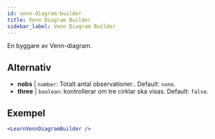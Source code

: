 ```yaml
---
id: venn-diagram-builder
title: Venn Diagram Builder
sidebar_label: Venn Diagram Builder
---
```


En byggare av Venn-diagram.

## Alternativ

* __nobs__ | `number`: Totalt antal observationer.. Default: `none`.
* __three__ | `boolean`: kontrollerar om tre cirklar ska visas. Default: `false`.


## Exempel

```jsx live
<LearnVennDiagramBuilder />
```

